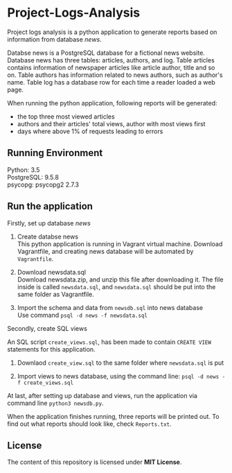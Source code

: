# Project-Logs-Analysis
Project logs analysis is a python application to generate reports based on information from database *news*.

Databse news is a PostgreSQL database for a fictional news website. Database news has three tables:
articles, authors, and log.  Table articles contains information of newspaper articles like article author, title and so on.  Table authors has information related to news authors, such as author's name. Table log has a database row for each time a reader loaded a web page.

When running the python application, following reports will be generated:
* the top three most viewed articles
* authors and their articles' total views, author with most views first
* days where above 1% of requests leading to errors

## Running Environment
Python: 3.5    
PostgreSQL: 9.5.8    
psycopg: psycopg2 2.7.3     


## Run the application

Firstly, set up database *news*
1. Create databse news  
This python application is running in Vagrant virtual machine.  Download Vagrantfile, and creating news database will be automated by `Vagrantfile`.

2. Download newsdata.sql  
Download newsdata.zip, and unzip this file after downloading it.  The file inside is called `newsdata.sql`, and `newsdata.sql` should be put into the same folder as Vagrantfile.

3. Import the schema and data from `newsdb.sql` into news database  
Use command `psql -d news -f newsdata.sql`

Secondly, create SQL views

An SQL script `create_views.sql`, has been made to contain `CREATE VIEW` statements for this application.

1. Downlaod `create_view.sql` to the same folder where `newsdata.sql` is put

2. Import views to news database, using the command line: `psql -d news -f create_views.sql`

At last, after setting up database and views, run the application via command line `python3 newsdb.py`.

When the application finishes running, three reports will be printed out.  To find out what reports should look like, check `Reports.txt`.

## License
The content of this repository is licensed under **MIT License**.